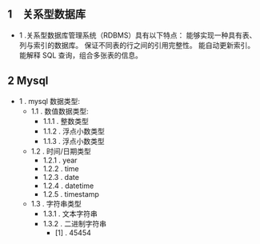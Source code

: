 ## 1　关系型数据库
- 1 .关系型数据库管理系统（RDBMS）具有以下特点：
    能够实现一种具有表、列与索引的数据库。
    保证不同表的行之间的引用完整性。
    能自动更新索引。
    能解释 SQL 查询，组合多张表的信息。
    
    
## 2 Mysql
   - 1 . mysql  数据类型:
        - 1.1 . 数值数据类型:
            - 1.1.1 . 整数类型
            - 1.1.2 . 浮点小数类型
            - 1.1.3 . 浮点小数类型
        - 1.2 . 时间/日期类型
            - 1.2.1 . year
            - 1.2.2 . time
            - 1.2.3 . date
            - 1.2.4 . datetime
            - 1.2.5 . timestamp
        - 1.3 . 字符串类型
            - 1.3.1 . 文本字符串
            - 1.3.2 . 二进制字符串
                - [1] . 45454